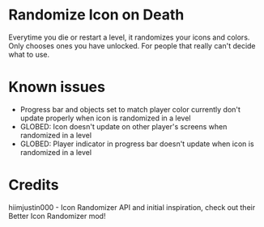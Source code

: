 # Randomize Icon on Death

Everytime you die or restart a level, it randomizes your icons and colors. Only chooses ones you have unlocked.
For people that really can't decide what to use.

# Known issues
- Progress bar and objects set to match player color currently don't update properly when icon is randomized in a level
- GLOBED: Icon doesn't update on other player's screens when randomized in a level
- GLOBED: Player indicator in progress bar doesn't update when icon is randomized in a level

# Credits
hiimjustin000 - Icon Randomizer API and initial inspiration, check out their Better Icon Randomizer mod!
